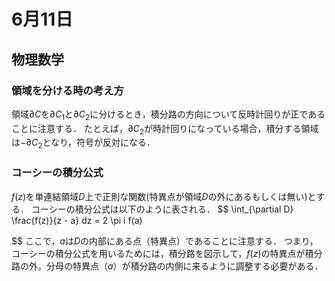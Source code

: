 # 6月11日
## 物理数学

### 領域を分ける時の考え方
領域$\partial C$を$\partial C_1$と$\partial C_2$に分けるとき，積分路の方向について反時計回りが正であることに注意する．
たとえば，$\partial C_2$が時計回りになっている場合，積分する領域は$- \partial C_2$となり，符号が反対になる．

### コーシーの積分公式
$f(z)$を単連結領域$D$上で正則な関数(特異点が領域$D$の外にあるもしくは無い)とする．
コーシーの積分公式は以下のように表される．
$$
\int_{\partial D} \frac{f(z)}{z - a} dz = 2 \pi i f(a)

$$
ここで，$a$は$D$の内部にある点（特異点）であることに注意する．
つまり，コーシーの積分公式を用いるためには，積分路を図示して，$f(z)$の特異点が積分路の外，分母の特異点（$a$）が積分路の内側に来るように調整する必要がある．
